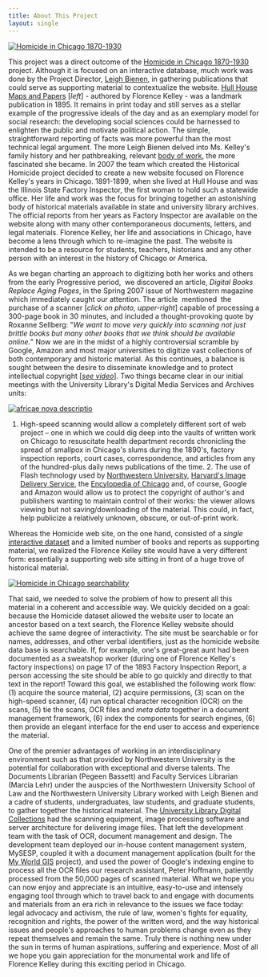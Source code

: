 ```yaml
---
title: About This Project
layout: single
---
```

[![Homicide in Chicago 1870-1930](/images_fk/mapsAndPapers.jpg)](#)

This project was a direct outcome of the [Homicide in Chicago 1870-1930](http://homicide.northwestern.edu/) project. Although it is focused on an interactive database, much work was done by the Project Director, [Leigh Bienen](https://www.google.com/webhp?tab=cw#hl=en&sugexp=frgbld&gs_nf=1&tok=WlHg_SSLnCEwaR5zcuzu8A&cp=12&gs_id=67&xhr=t&q=Leigh+Bienen&pf=p&safe=off&output=search&sclient=psy-ab&oq=Leigh+Bienen&aq=0&aqi=g2g-v2&aql=&gs_sm=&gs_upl=&gs_l=&pbx=1&bav=on.2,or.r_gc.r_pw.r_cp.r_qf.,cf.osb&fp=4b3f47a171e51ede&biw=1147&bih=652), in gathering publications that could serve as supporting material to contextualize the website. [Hull House Maps and Papers](#) [_left_] - authored by Florence Kelley - was a landmark publication in 1895\. It remains in print today and still serves as a stellar example of the progressive ideals of the day and as an exemplary model for social research: the developing social sciences could be harnessed to enlighten the public and motivate political action. The simple, straightforward reporting of facts was more powerful than the most technical legal argument. The more Leigh Bienen delved into Ms. Kelley's family history and her pathbreaking, relevant [body of work](/archives/kelley/), the more fascinated she became. In 2007 the team which created the Historical Homicide project decided to create a new website focused on Florence Kelley's years in Chicago. 1891-1899, when she lived at Hull House and was the Illinois State Factory Inspector, the first woman to hold such a statewide office. Her life and work was the focus for bringing together an astonishing body of historical materials available in state and university library archives. The official reports from her years as Factory Inspector are available on the website along with many other contemporaneous documents, letters, and legal materials. Florence Kelley, her life and associations in Chicago, have become a lens through which to re-imagine the past. The website is intended to be a resource for students, teachers, historians and any other person with an interest in the history of Chicago or America.  

As we began charting an approach to digitizing both her works and others from the early Progressive period,  we discovered an article, _Digital Books Replace Aging Pages_, in the Spring 2007 issue of Northwestern magazine which immediately caught our attention. The article  mentioned  the purchase of a scanner [_click on photo, upper-right_] capable of processing a 300-page book in 30 minutes, and included a thought-provoking quote by Roxanne Sellberg: "_We want to move very quickly into scanning not just brittle books but many other books that we think should be available online._" Now we are in the midst of a highly controversial scramble by Google, Amazon and most major universities to digitize vast collections of both contemporary and historic material. As this continues, a balance is sought between the desire to disseminate knowledge and to protect intellectual copyright [[_see video_](http://florencekelley.northwestern.edu/about/video/technology)]. Two things became clear in our initial meetings with the University Library's Digital Media Services and Archives units:

[![africae nova descriptio](/images_fk/africaaNova.jpg)](http://digital.library.northwestern.edu/imageviewer/)

1. High-speed scanning would allow a completely different sort of web project – one in which we could dig deep into the vaults of written work on Chicago to resuscitate health department records chronicling the spread of smallpox in Chicago's slums during the 1890's, factory inspection reports, court cases, correspondence, and articles from any of the hundred-plus daily news publications of the time. 2\. The use of Flash technology used by [Northwestern University](http://digital.library.northwestern.edu/imageviewer/), [Harvard's Image Delivery Service](http://ids.lib.harvard.edu/ids/view/1245205?buttons=Y), the [Encylopedia of Chicago](http://www.encyclopedia.chicagohistory.org/pages/3890.html) and, of course, Google and Amazon would allow us to protect the copyright of author's and publishers wanting to maintain control of their works: the viewer allows viewing but not saving/downloading of the material. This could, in fact, help publicize a relatively unknown, obscure, or out-of-print work.

Whereas the Homicide web site, on the one hand, consisted of a _single_ [interactive dataset](http://homicide.northwestern.edu/database/) and a limited number of books and reports as supporting material, we realized the Florence Kelley site would have a very different form: essentially a supporting web site sitting in front of a huge trove of historical material.

[![Homicide in Chicago searchability](/images_fk/homicideAbout.png)](http://homicide.northwestern.edu/database/2124/?page=1)

That said, we needed to solve the problem of how to present all this material in a coherent and accessible way. We quickly decided on a goal: because the Homicide dataset allowed the website user to locate an ancestor based on a text search, the Florence Kelley website should achieve the same degree of interactivity. The site must be searchable or for names, addresses, and other verbal identifiers, just as the homicide website data base is searchable. If, for example, one's great-great aunt had been documented as a sweatshop worker (during one of Florence Kelley's factory inspections) on page 17 of the 1893 Factory Inspection Report, a person accessing the site should be able to go quickly and directly to that text in the report! Toward this goal, we established the following work flow: (1) acquire the source material, (2) acquire permissions, (3) scan on the high-speed scanner, (4) run optical character recognition (OCR) on the scans, (5) tie the scans, OCR files and _meta data_ together in a document management framework, (6) index the components for search engines, (6) then provide an elegant interface for the end user to access and experience the material.

One of the premier advantages of working in an interdisciplinary environment such as that provided by Northwestern University is the potential for collaboration with exceptional and diverse talents. The Documents Librarian (Pegeen Bassett) and Faculty Services Librarian (Marcia Lehr) under the auspcies of the Northwestern University School of Law and the Northwestern University Library worked with Leigh Bienen and a cadre of students, undergraduates, law students, and graduate students, to gather together the historical material. The [University Library Digital Collections](http://www.library.northwestern.edu/dc/) had the scanning equipment, image processing software and server architecture for delivering image files. That left the development team with the task of OCR, document management and design. The development team deployed our in-house content management system, MySESP, coupled it with a document management application (built for the [My World GIS](http://www.myworldgis.org/) project), and used the power of Google's indexing engine to process all the OCR files our research assistant, Peter Hoffmann, patiently processed from the 50,000 pages of scanned material. What we hope you can now enjoy and appreciate is an intuitive, easy-to-use and intensely engaging tool through which to travel back to and engage with documents and materials from an era rich in relevance to the issues we face today: legal advocacy and activism, the rule of law, women's fights for equality, recognition and rights, the power of the written word, and the way historical issues and people's approaches to human problems change even as they repeat themselves and remain the same. Truly there is nothing new under the sun in terms of human aspirations, suffering and experience. Most of all we hope you gain appreciation for the monumental work and life of Florence Kelley during this exciting period in Chicago.

